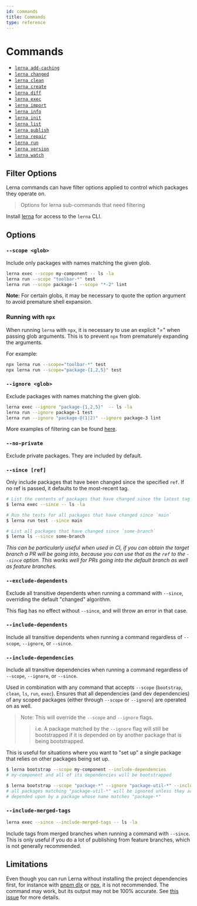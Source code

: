 ```yaml
---
id: commands
title: Commands
type: reference
---
```


# Commands

- [`lerna add-caching`](https://github.com/lerna/lerna/tree/main/packages/lerna/src/commands/add-caching#readme)
- [`lerna changed`](https://github.com/lerna/lerna/tree/main/libs/commands/changed#readme)
- [`lerna clean`](https://github.com/lerna/lerna/tree/main/libs/commands/clean#readme)
- [`lerna create`](https://github.com/lerna/lerna/tree/main/libs/commands/create#readme)
- [`lerna diff`](https://github.com/lerna/lerna/tree/main/libs/commands/diff#readme)
- [`lerna exec`](https://github.com/lerna/lerna/tree/main/libs/commands/exec#readme)
- [`lerna import`](https://github.com/lerna/lerna/tree/main/libs/commands/import#readme)
- [`lerna info`](https://github.com/lerna/lerna/tree/main/libs/commands/info#readme)
- [`lerna init`](https://github.com/lerna/lerna/tree/main/libs/commands/init#readme)
- [`lerna list`](https://github.com/lerna/lerna/tree/main/libs/commands/list#readme)
- [`lerna publish`](https://github.com/lerna/lerna/tree/main/libs/commands/publish#readme)
- [`lerna repair`](https://github.com/lerna/lerna/tree/main/packages/lerna/src/commands/repair#readme)
- [`lerna run`](https://github.com/lerna/lerna/tree/main/libs/commands/run#readme)
- [`lerna version`](https://github.com/lerna/lerna/tree/main/libs/commands/version#readme)
- [`lerna watch`](https://github.com/lerna/lerna/tree/main/packages/lerna/src/commands/watch#readme)

## Filter Options

Lerna commands can have filter options applied to control which packages they operate on.

> Options for lerna sub-commands that need filtering

Install [lerna](https://www.npmjs.com/package/lerna) for access to the `lerna` CLI.

## Options

### `--scope <glob>`

Include only packages with names matching the given glob.

```sh
lerna exec --scope my-component -- ls -la
lerna run --scope "toolbar-*" test
lerna run --scope package-1 --scope "*-2" lint
```

**Note:** For certain globs, it may be necessary to quote the option argument to avoid premature shell expansion.

### **Running with `npx`**

When running `lerna` with `npx`, it is necessary to use an explicit "=" when passing glob arguments. This is to prevent `npx` from prematurely expanding the arguments.

For example:

```sh
npx lerna run --scope="toolbar-*" test
npx lerna run --scope="package-{1,2,5}" test
```

### `--ignore <glob>`

Exclude packages with names matching the given glob.

```sh
lerna exec --ignore "package-{1,2,5}"  -- ls -la
lerna run --ignore package-1 test
lerna run --ignore "package-@(1|2)" --ignore package-3 lint
```

More examples of filtering can be found [here](https://github.com/lerna/lerna/blob/c0a750e0f482c16dda2f922f235861283efbe94d/commands/list/__tests__/list-command.test.js#L305-L356).

### `--no-private`

Exclude private packages. They are included by default.

### `--since [ref]`

Only include packages that have been changed since the specified `ref`. If no ref is passed, it defaults to the most-recent tag.

```sh
# List the contents of packages that have changed since the latest tag
$ lerna exec --since -- ls -la

# Run the tests for all packages that have changed since `main`
$ lerna run test --since main

# List all packages that have changed since `some-branch`
$ lerna ls --since some-branch
```

_This can be particularly useful when used in CI, if you can obtain the target branch a PR will be going into, because you can use that as the `ref` to the `--since` option. This works well for PRs going into the default branch as well as feature branches._

### `--exclude-dependents`

Exclude all transitive dependents when running a command with `--since`, overriding the default "changed" algorithm.

This flag has no effect without `--since`, and will throw an error in that case.

### `--include-dependents`

Include all transitive dependents when running a command regardless of `--scope`, `--ignore`, or `--since`.

### `--include-dependencies`

Include all transitive dependencies when running a command regardless of `--scope`, `--ignore`, or `--since`.

Used in combination with any command that accepts `--scope` (`bootstrap`, `clean`, `ls`, `run`, `exec`).
Ensures that all dependencies (and dev dependencies) of any scoped packages (either through `--scope` or `--ignore`) are operated on as well.

> Note: This will override the `--scope` and `--ignore` flags.
>
> > i.e. A package matched by the `--ignore` flag will still be bootstrapped if it is depended on by another package that is being bootstrapped.

This is useful for situations where you want to "set up" a single package that relies on other packages being set up.

```sh
$ lerna bootstrap --scope my-component --include-dependencies
# my-component and all of its dependencies will be bootstrapped
```

```sh
$ lerna bootstrap --scope "package-*" --ignore "package-util-*" --include-dependencies
# all packages matching "package-util-*" will be ignored unless they are
# depended upon by a package whose name matches "package-*"
```

### `--include-merged-tags`

```sh
lerna exec --since --include-merged-tags -- ls -la
```

Include tags from merged branches when running a command with `--since`. This is only useful if you do a lot of publishing from feature branches, which is not generally recommended.

## Limitations

Even though you can run Lerna without installing the project dependencies first, for instance with [pnpm dlx](https://pnpm.io/cli/dlx) or [npx](https://www.npmjs.com/package/npx), it is not recommended. The command may work, but its output may not be 100% accurate. See [this issue](https://github.com/lerna/lerna/issues/3807#issuecomment-1686841507) for more details.

